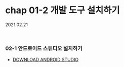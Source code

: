 # chap 01-2 개발 도구 설치하기

2021.02.21

<br>

### 02-1 안드로이드 스튜디오 설치하기

* [DOWNLOAD ANDROID STUDIO](https://developer.android.com/studio)